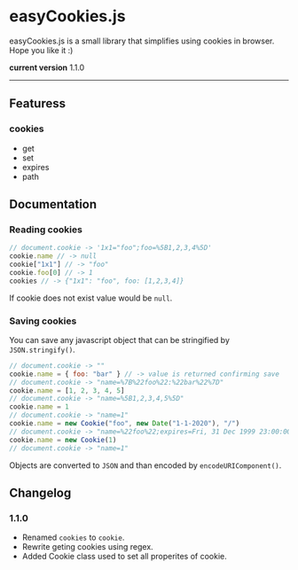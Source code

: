 # easyCookies.js
easyCookies.js is a small library that simplifies using cookies in browser.
Hope you like it :)

**current version** 1.1.0

----------

## Featuress

### cookies
- get
- set
- expires
- path


## Documentation

### Reading cookies

```javascript
// document.cookie -> '1x1="foo";foo=%5B1,2,3,4%5D'
cookie.name // -> null
cookie["1x1"] // -> "foo"
cookie.foo[0] // -> 1
cookies // -> {"1x1": "foo", foo: [1,2,3,4]}
```

If cookie does not exist value would be `null`.

### Saving cookies

You can save any javascript object that can be stringified by `JSON.stringify()`.

```javascript
// document.cookie -> ""
cookie.name = { foo: "bar" } // -> value is returned confirming save
// document.cookie -> "name=%7B%22foo%22:%22bar%22%7D"
cookie.name = [1, 2, 3, 4, 5]
// document.cookie -> "name=%5B1,2,3,4,5%5D"
cookie.name = 1
// document.cookie -> "name=1"
cookie.name = new Cookie("foo", new Date("1-1-2020"), "/")
// document.cookie -> "name=%22foo%22;expires=Fri, 31 Dec 1999 23:00:00 GMT;path=/;"
cookie.name = new Cookie(1)
// document.cookie -> "name=1"
```

Objects are converted to `JSON` and than encoded by `encodeURIComponent()`.

## Changelog

### 1.1.0
- Renamed `cookies` to `cookie`.
- Rewrite geting cookies using regex.
- Added Cookie class used to set all properites of cookie.